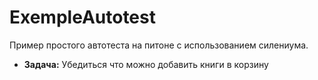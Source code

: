 # ExempleAutotest
Пример простого автотеста на питоне с использованием силениума.
 - **Задача:** 
 Убедиться что можно добавить книги в корзину

